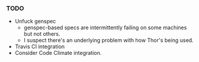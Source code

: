 ### TODO

* Unfuck genspec
    * genspec-based specs are intermittently failing on some machines but not others.
    * I suspect there's an underlying problem with how Thor's being used.
* Travis CI integration
* Consider Code Climate integration.
